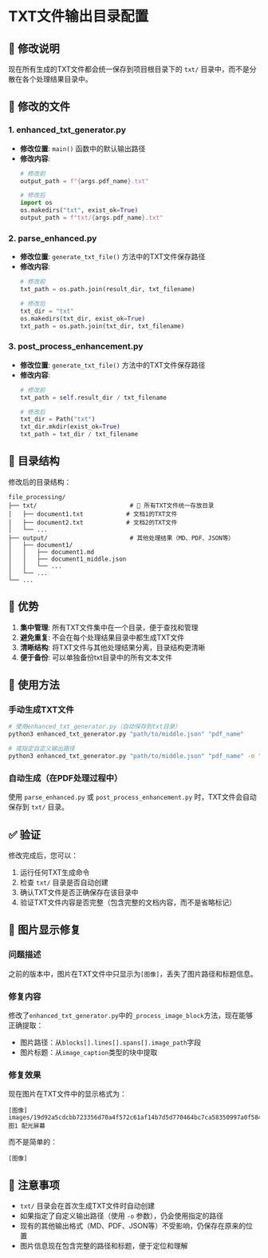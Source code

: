 # TXT文件输出目录配置

## 📁 修改说明

现在所有生成的TXT文件都会统一保存到项目根目录下的 `txt/` 目录中，而不是分散在各个处理结果目录中。

## 🔧 修改的文件

### 1. enhanced_txt_generator.py
- **修改位置**: `main()` 函数中的默认输出路径
- **修改内容**: 
  ```python
  # 修改前
  output_path = f"{args.pdf_name}.txt"
  
  # 修改后
  import os
  os.makedirs("txt", exist_ok=True)
  output_path = f"txt/{args.pdf_name}.txt"
  ```

### 2. parse_enhanced.py
- **修改位置**: `generate_txt_file()` 方法中的TXT文件保存路径
- **修改内容**:
  ```python
  # 修改前
  txt_path = os.path.join(result_dir, txt_filename)
  
  # 修改后
  txt_dir = "txt"
  os.makedirs(txt_dir, exist_ok=True)
  txt_path = os.path.join(txt_dir, txt_filename)
  ```

### 3. post_process_enhancement.py
- **修改位置**: `generate_txt_file()` 方法中的TXT文件保存路径
- **修改内容**:
  ```python
  # 修改前
  txt_path = self.result_dir / txt_filename
  
  # 修改后
  txt_dir = Path("txt")
  txt_dir.mkdir(exist_ok=True)
  txt_path = txt_dir / txt_filename
  ```

## 📂 目录结构

修改后的目录结构：
```
file_processing/
├── txt/                          # 📁 所有TXT文件统一存放目录
│   ├── document1.txt            # 文档1的TXT文件
│   ├── document2.txt            # 文档2的TXT文件
│   └── ...
├── output/                       # 其他处理结果（MD、PDF、JSON等）
│   ├── document1/
│   │   ├── document1.md
│   │   ├── document1_middle.json
│   │   └── ...
│   └── ...
└── ...
```

## 🎯 优势

1. **集中管理**: 所有TXT文件集中在一个目录，便于查找和管理
2. **避免重复**: 不会在每个处理结果目录中都生成TXT文件
3. **清晰结构**: 将TXT文件与其他处理结果分离，目录结构更清晰
4. **便于备份**: 可以单独备份txt目录中的所有文本文件

## 🚀 使用方法

### 手动生成TXT文件
```bash
# 使用enhanced_txt_generator.py（自动保存到txt目录）
python3 enhanced_txt_generator.py "path/to/middle.json" "pdf_name"

# 或指定自定义输出路径
python3 enhanced_txt_generator.py "path/to/middle.json" "pdf_name" -o "custom/path.txt"
```

### 自动生成（在PDF处理过程中）
使用 `parse_enhanced.py` 或 `post_process_enhancement.py` 时，TXT文件会自动保存到 `txt/` 目录。

## ✅ 验证

修改完成后，您可以：
1. 运行任何TXT生成命令
2. 检查 `txt/` 目录是否自动创建
3. 确认TXT文件是否正确保存在该目录中
4. 验证TXT文件内容是否完整（包含完整的文档内容，而不是省略标记）

## 🔧 图片显示修复

### 问题描述
之前的版本中，图片在TXT文件中只显示为`[图像]`，丢失了图片路径和标题信息。

### 修复内容
修改了`enhanced_txt_generator.py`中的`_process_image_block`方法，现在能够正确提取：
- 图片路径：从`blocks[].lines[].spans[].image_path`字段
- 图片标题：从`image_caption`类型的块中提取

### 修复效果
现在图片在TXT文件中的显示格式为：
```
[图像] images/19d92a5cdcbb723356d70a4f572c61af14b7d5d770464bc7ca58350997a0f584.jpg
图1 配光屏幕
```

而不是简单的：
```
[图像]
```

## 📝 注意事项

- `txt/` 目录会在首次生成TXT文件时自动创建
- 如果指定了自定义输出路径（使用 `-o` 参数），仍会使用指定的路径
- 现有的其他输出格式（MD、PDF、JSON等）不受影响，仍保存在原来的位置
- 图片信息现在包含完整的路径和标题，便于定位和理解 